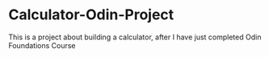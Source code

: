 # Calculator-Odin-Project
This is a project about building a calculator, after I have just completed Odin Foundations Course

